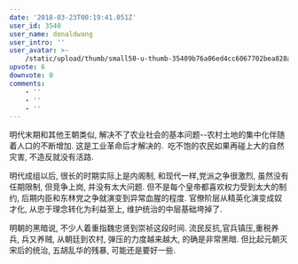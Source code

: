 ```yaml
---
date: '2018-03-23T00:19:41.051Z'
user_id: 3540
user_name: donaldwang
user_intro: ''
user_avatar: >-
    /static/upload/thumb/small50-u-thumb-35409b76a06ed4cc6067702bea828aa4007434d26491.png
upvote: 6
downvote: 0
comments:
    - ''
    - ''
    - ''
---
```


明代末期和其他王朝类似, 解决不了农业社会的基本问题--农村土地的集中化伴随着人口的不断增加. 这是工业革命后才解决的.  吃不饱的农民如果再碰上大的自然灾害, 不造反就没有活路. 

明代成组以后, 很长的时期实际上是内阁制, 和现代一样,党派之争很激烈, 虽然没有任期限制, 但竞争上岗, 并没有太大问题. 但不是每个皇帝都喜欢权力受到太大的制约, 后期内臣和东林党之争就演变到异常血腥的程度. 官僚阶层从精英化演变成奴才化, 从忠于理念转化为利益至上, 维护统治的中层基础垮掉了.

明朝的黑暗说, 不少人着重指魏忠贤到崇祯这段时间. 流民反抗,官兵镇压,重税养兵, 兵又养贼, 从朝廷到农村, 弹压的力度越来越大, 的确是非常黑暗. 但比起元朝灭宋后的统治, 五胡乱华的残暴, 可能还是要好一些.
